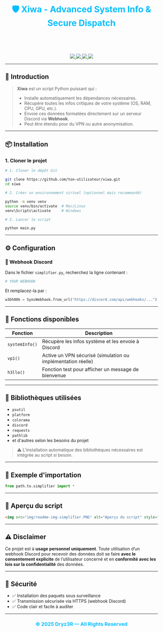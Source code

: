 <h1 align="center" style="color:#00BFFF;">🛡️ Xiwa - Advanced System Info & Secure Dispatch</h1>

<p align="center" style="color:white;">
Un outil de récupération d'infos système complet et ultra-sécurisé, avec envoi automatisé vers Discord via Webhook.
</p>

<br>

<div align="center">

<a href="#🚀-introduction">
  <img src="https://img.shields.io/badge/🚀_Intro-000?style=for-the-badge&logo=python&logoColor=white&color=000000&labelColor=00BFFF" />
</a>
<a href="#📦-installation">
  <img src="https://img.shields.io/badge/📦_Installation-000?style=for-the-badge&logo=windows&logoColor=white&color=000000&labelColor=00BFFF" />
</a>
<a href="#⚙️-configuration">
  <img src="https://img.shields.io/badge/⚙️_Webhook-000?style=for-the-badge&logo=discord&logoColor=white&color=000000&labelColor=00BFFF" />
</a>
<a href="#🔧-fonctions">
  <img src="https://img.shields.io/badge/🔧_Fonctions-000?style=for-the-badge&logo=gear&logoColor=white&color=000000&labelColor=00BFFF" />
</a>

</div>

---

## 🚀 Introduction

> **Xiwa** est un script Python puissant qui :
> - Installe automatiquement les dépendances nécessaires.
> - Récupère toutes les infos critiques de votre système (OS, RAM, CPU, GPU, etc.).
> - Envoie ces données formatées directement sur un serveur Discord via **Webhook**.
> - Peut être étendu pour du VPN ou autre anonymisation.

---

## 📦 Installation

### 1. Cloner le projet

```bash
# 1. Cloner le dépôt Git

git clone https://github.com/ton-utilisateur/xiwa.git
cd xiwa

# 2. Créer un environnement virtuel (optionnel mais recommandé)

python -m venv venv
source venv/bin/activate  # Mac/Linux
venv\Scripts\activate     # Windows

# 3. Lancer le script

python main.py
```

---

## ⚙️ Configuration

### 🔗 Webhook Discord

Dans le fichier `simplifier.py`, recherchez la ligne contenant :

```python
# YOUR WEBHOOK
```

Et remplacez-la par :

```python
w3bh00k = SyncWebhook.from_url("https://discord.com/api/webhooks/...")
```

---

## 🔧 Fonctions disponibles

| Fonction       | Description                                                  |
| -------------- | ------------------------------------------------------------ |
| `systemInfo()` | Récupère les infos système et les envoie à Discord           |
| `vp1()`        | Active un VPN sécurisé (simulation ou implémentation réelle) |
| `h3llo()`      | Fonction test pour afficher un message de bienvenue          |

---

## 🧠 Bibliothèques utilisées

* `psutil`
* `platform`
* `colorama`
* `discord`
* `requests`
* `pathlib`
* et d'autres selon les besoins du projet

> ⚠️ L'installation automatique des bibliothèques nécessaires est intégrée au script si besoin.

---

## 📂 Exemple d'importation

```python
from path.to.simplifier import *
```

---

## 📸 Aperçu du script

```html
<img src="img/readme-img-simplifier.PNG" alt="Aperçu du script" style="border:2px solid #00BFFF; border-radius:10px;" />
```

---

## ⚠️ Disclaimer

Ce projet est à **usage personnel uniquement**. Toute utilisation d’un webhook Discord pour recevoir des données doit se faire **avec le consentement explicite** de l’utilisateur concerné et en **conformité avec les lois sur la confidentialité** des données.

---

## 🔐 Sécurité

* ✅ Installation des paquets sous surveillance
* ✅ Transmission sécurisée via HTTPS (webhook Discord)
* ✅ Code clair et facile à auditer

---

<div align="center">
  <h3 style="color:#00BFFF;">© 2025 Dryz3R — All Rights Reserved</h3>
</div>
